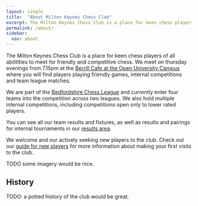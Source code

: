 ```yaml
---
layout: single
title:  "About Milton Keynes Chess Club"
excerpt: The Milton Keynes Chess Club is a place for keen chess players of all abilitities to meet for friendly and competitive chess.
permalink: /about/
sidebar:
  nav: about
---
```


The Milton Keynes Chess Club is a place for keen chess players of all abilitities to meet for friendly and competitive chess. We meet on thursday evenings from 7.15pm at the [Berrill Cafe at the Open University Campus](/about/location.html) where you will find players playing friendly games, internal competitions and team league matches.

We are part of the [Bedfordshire Chess League](https://lms.englishchess.org.uk/lms/organisation/308) and currently enter four teams into the competition across two leagues. We also hold multiple internal competitions, including competitions open only to lower rated players.

You can see all our team results and fixtures, as well as results and pairings for internal tournaments in our [results area](/results/).

We welcome and our actively seeking new players to the club. Check out our [guide for new players](/about/new-players.html) for more information about making your first visits to the club.

TODO some imagery would be nice.

## History

TODO: a potted history of the club would be great.
